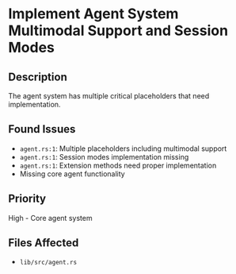 # Implement Agent System Multimodal Support and Session Modes

## Description
The agent system has multiple critical placeholders that need implementation.

## Found Issues
- `agent.rs:1`: Multiple placeholders including multimodal support
- `agent.rs:1`: Session modes implementation missing
- `agent.rs:1`: Extension methods need proper implementation
- Missing core agent functionality

## Priority
High - Core agent system

## Files Affected
- `lib/src/agent.rs`